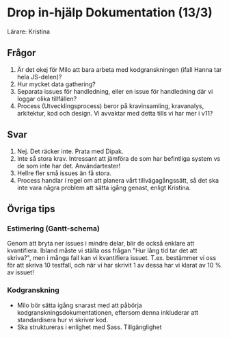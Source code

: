 # Drop in-hjälp Dokumentation (13/3)
Lärare: Kristina

## Frågor
1. Är det okej för Milo att bara arbeta med kodgranskningen (ifall Hanna tar hela JS-delen)?
2. Hur mycket data gathering?
3. Separata issues för handledning, eller en issue för handledning där vi loggar olika tillfällen?
4. Process (Utvecklingsprocess) beror på kravinsamling, kravanalys, arkitektur, kod och design. Vi avvaktar med detta tills vi har mer i v11? 
	
## Svar
1. Nej. Det räcker inte. Prata med Dipak. 
2. Inte så stora krav. Intressant att jämföra de som har befintliga system vs de som inte har det. Användartester!
3. Hellre fler små issues än få stora.
4. Process handlar i regel om att planera vårt tillvägagångssätt, så det ska inte vara några problem att sätta igång genast, enligt Kristina. 

## Övriga tips

### Estimering (Gantt-schema)
Genom att bryta ner issues i mindre delar, blir de också enklare att kvantifiera. Ibland måste vi ställa oss frågan "Hur lång tid tar det att skriva?", men i många fall kan vi kvantifiera issuet. T.ex. bestämmer vi oss för att skriva 10 testfall, och när vi har skrivit 1 av dessa har vi klarat av 10 % av issuet!

### Kodgranskning
* Milo bör sätta igång snarast med att påbörja kodgranskningsdokumentationen, eftersom denna inkluderar att standardisera hur vi skriver kod. 
* Ska struktureras i enlighet med Sass. Tillgänglighet
